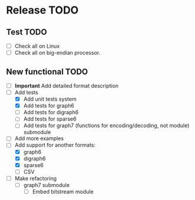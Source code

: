 # Release TODO

## Test TODO
- [ ] Check all on Linux
- [ ] Check all on big-endian processor.

## New functional TODO
- [ ] **Important** Add detailed format description
- [ ] Add tests
    - [X] Add unit tests system
    - [X] Add tests for graph6
    - [ ] Add tests for digraph6
    - [ ] Add tests for sparse6
    - [ ] Add tests for graph7 (functions for encoding/decoding, not module) submodule
- [ ] Add more examples
- [ ] Add support for another formats:
    - [X] graph6
	- [X] digraph6
    - [X] sparse6
    - [ ] CSV
- [ ] Make refactoring
	- [ ] graph7 submodule
		- [ ] Embed bitstream module
